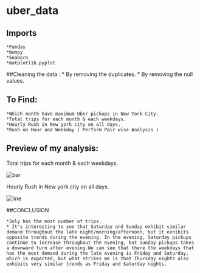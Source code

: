 # uber_data
  
  ## Imports
    *Pandas
    *Numpy
    *Seaborn
    *matplotlib.pyplot
    
  ##Cleaning the data :
    * By removing the duplicates.
    * By removing the null values.
  
  ## To Find:
    *Which month have maximum Uber pickups in New York City.
    *Total trips for each month & each weekdays.
    *Hourly Rush in New york city on all days.
    *Rush on Hour and Weekday ( Perform Pair wise Analysis )
  
  
  ## Preview of my analysis:
  Total trips for each month & each weekdays.
  
  ![bar](https://user-images.githubusercontent.com/117715150/204270141-62b6b60c-6742-4476-9e05-d2ed24da3fc3.png)
  
  
  Hourly Rush in New york city on all days.
  
  ![line](https://user-images.githubusercontent.com/117715150/204270489-83ecaa63-4c8a-473f-a9ed-904e8477106b.png)

  ##CONCLUSION
  
    *July has the most number of trips.
    * It's interesting to see that Saturday and Sunday exhibit similar demand throughout the late night/morning/afternoon, but it exhibits opposite trends during the evening. In the evening, Saturday pickups continue to increase throughout the evening, but Sunday pickups takes a downward turn after evening.We can see that there the weekdays that has the most demand during the late evening is Friday and Saturday, which is expected, but what strikes me is that Thursday nights also exhibits very similar trends as Friday and Saturday nights.
